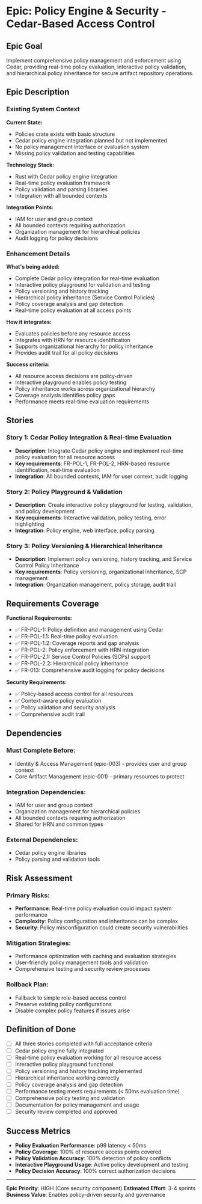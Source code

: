# Epic: Policy Engine & Security - Cedar-Based Access Control

## Epic Goal

Implement comprehensive policy management and enforcement using Cedar, providing real-time policy evaluation, interactive policy validation, and hierarchical policy inheritance for secure artifact repository operations.

## Epic Description

### Existing System Context

**Current State:**
- Policies crate exists with basic structure
- Cedar policy engine integration planned but not implemented
- No policy management interface or evaluation system
- Missing policy validation and testing capabilities

**Technology Stack:**
- Rust with Cedar policy engine integration
- Real-time policy evaluation framework
- Policy validation and parsing libraries
- Integration with all bounded contexts

**Integration Points:**
- IAM for user and group context
- All bounded contexts requiring authorization
- Organization management for hierarchical policies
- Audit logging for policy decisions

### Enhancement Details

**What's being added:**
- Complete Cedar policy integration for real-time evaluation
- Interactive policy playground for validation and testing
- Policy versioning and history tracking
- Hierarchical policy inheritance (Service Control Policies)
- Policy coverage analysis and gap detection
- Real-time policy evaluation at all access points

**How it integrates:**
- Evaluates policies before any resource access
- Integrates with HRN for resource identification
- Supports organizational hierarchy for policy inheritance
- Provides audit trail for all policy decisions

**Success criteria:**
- All resource access decisions are policy-driven
- Interactive playground enables policy testing
- Policy inheritance works across organizational hierarchy
- Coverage analysis identifies policy gaps
- Performance meets real-time evaluation requirements

## Stories

### Story 1: Cedar Policy Integration & Real-time Evaluation
- **Description**: Integrate Cedar policy engine and implement real-time policy evaluation for all resource access
- **Key requirements**: FR-POL-1, FR-POL-2, HRN-based resource identification, real-time evaluation
- **Integration**: All bounded contexts, IAM for user context, audit logging

### Story 2: Policy Playground & Validation
- **Description**: Create interactive policy playground for testing, validation, and policy development
- **Key requirements**: Interactive validation, policy testing, error highlighting
- **Integration**: Policy engine, web interface, policy parsing

### Story 3: Policy Versioning & Hierarchical Inheritance
- **Description**: Implement policy versioning, history tracking, and Service Control Policy inheritance
- **Key requirements**: Policy versioning, organizational inheritance, SCP management
- **Integration**: Organization management, policy storage, audit trail

## Requirements Coverage

**Functional Requirements:**
- ✅ FR-POL-1: Policy definition and management using Cedar
- ✅ FR-POL-1.1: Real-time policy evaluation
- ✅ FR-POL-1.2: Coverage reports and gap analysis
- ✅ FR-POL-2: Policy enforcement with HRN integration
- ✅ FR-POL-2.1: Service Control Policies (SCPs) support
- ✅ FR-POL-2.2: Hierarchical policy inheritance
- ✅ FR-013: Comprehensive audit logging for policy decisions

**Security Requirements:**
- ✅ Policy-based access control for all resources
- ✅ Context-aware policy evaluation
- ✅ Policy validation and security analysis
- ✅ Comprehensive audit trail

## Dependencies

### Must Complete Before:
- Identity & Access Management (epic-003) - provides user and group context
- Core Artifact Management (epic-001) - primary resources to protect

### Integration Dependencies:
- IAM for user and group context
- Organization management for hierarchical policies
- All bounded contexts requiring authorization
- Shared for HRN and common types

### External Dependencies:
- Cedar policy engine libraries
- Policy parsing and validation tools

## Risk Assessment

### Primary Risks:
- **Performance**: Real-time policy evaluation could impact system performance
- **Complexity**: Policy configuration and inheritance can be complex
- **Security**: Policy misconfiguration could create security vulnerabilities

### Mitigation Strategies:
- Performance optimization with caching and evaluation strategies
- User-friendly policy management tools and validation
- Comprehensive testing and security review processes

### Rollback Plan:
- Fallback to simple role-based access control
- Preserve existing policy configurations
- Disable complex policy features if issues arise

## Definition of Done

- [ ] All three stories completed with full acceptance criteria
- [ ] Cedar policy engine fully integrated
- [ ] Real-time policy evaluation working for all resource access
- [ ] Interactive policy playground functional
- [ ] Policy versioning and history tracking implemented
- [ ] Hierarchical inheritance working correctly
- [ ] Policy coverage analysis and gap detection
- [ ] Performance testing meets requirements (< 50ms evaluation time)
- [ ] Comprehensive policy testing and validation
- [ ] Documentation for policy management and usage
- [ ] Security review completed and approved

## Success Metrics

- **Policy Evaluation Performance**: p99 latency < 50ms
- **Policy Coverage**: 100% of resource access points covered
- **Policy Validation Accuracy**: 100% detection of policy conflicts
- **Interactive Playground Usage**: Active policy development and testing
- **Policy Decision Accuracy**: 100% correct authorization decisions

---

**Epic Priority**: HIGH (Core security component)
**Estimated Effort**: 3-4 sprints
**Business Value**: Enables policy-driven security and governance